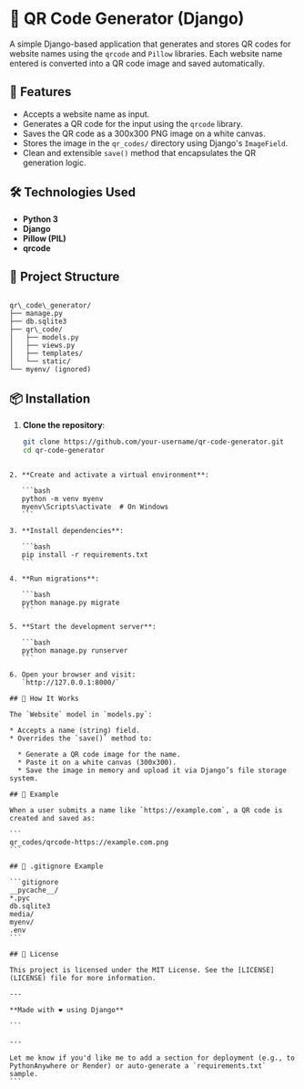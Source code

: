 # 🧾 QR Code Generator (Django)

A simple Django-based application that generates and stores QR codes for website names using the `qrcode` and `Pillow` libraries. Each website name entered is converted into a QR code image and saved automatically.

## 📸 Features

- Accepts a website name as input.
- Generates a QR code for the input using the `qrcode` library.
- Saves the QR code as a 300x300 PNG image on a white canvas.
- Stores the image in the `qr_codes/` directory using Django's `ImageField`.
- Clean and extensible `save()` method that encapsulates the QR generation logic.

## 🛠 Technologies Used

- **Python 3**
- **Django**
- **Pillow (PIL)**
- **qrcode**

## 📁 Project Structure

```

qr\_code\_generator/
├── manage.py
├── db.sqlite3
├── qr\_code/
│   ├── models.py
│   ├── views.py
│   ├── templates/
│   └── static/
└── myenv/ (ignored)

````

## 📦 Installation

1. **Clone the repository**:
   ```bash
   git clone https://github.com/your-username/qr-code-generator.git
   cd qr-code-generator
````

2. **Create and activate a virtual environment**:

   ```bash
   python -m venv myenv
   myenv\Scripts\activate  # On Windows
   ```

3. **Install dependencies**:

   ```bash
   pip install -r requirements.txt
   ```

4. **Run migrations**:

   ```bash
   python manage.py migrate
   ```

5. **Start the development server**:

   ```bash
   python manage.py runserver
   ```

6. Open your browser and visit:
   `http://127.0.0.1:8000/`

## 🧠 How It Works

The `Website` model in `models.py`:

* Accepts a name (string) field.
* Overrides the `save()` method to:

  * Generate a QR code image for the name.
  * Paste it on a white canvas (300x300).
  * Save the image in memory and upload it via Django’s file storage system.

## 📄 Example

When a user submits a name like `https://example.com`, a QR code is created and saved as:

```
qr_codes/qrcode-https://example.com.png
```

## 📂 .gitignore Example

```gitignore
__pycache__/
*.pyc
db.sqlite3
media/
myenv/
.env
```

## 📃 License

This project is licensed under the MIT License. See the [LICENSE](LICENSE) file for more information.

---

**Made with ❤️ using Django**

```

---

Let me know if you'd like me to add a section for deployment (e.g., to PythonAnywhere or Render) or auto-generate a `requirements.txt` sample.
```
